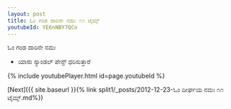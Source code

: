 ```yaml
---
layout: post
title: ಓಂ ಗಂಡ ದಾರಿನೇ ನಮಃ ೧೧ ಟೈಮ್ಸ್
youtubeId: YE6nNBY7QCo
---
```

 
 
 ಓಂ ಗಂಡ ದಾರಿನೇ ನಮಃ  
 
 -  ಯಾರು ಸ್ಯಾಂಡಲ್ ಪೇಸ್ಟ್ ಧರಿಸುತ್ತಾರೆ 
 
  
 
  
 
 
 
 
 
 


{% include youtubePlayer.html id=page.youtubeId %}
 
[Next]({{ site.baseurl }}{% link  split1/_posts/2012-12-23-ಓಂ ದೀರ್ಘಯ ನಮಃ ೧೧ ಟೈಮ್ಸ್.md%})
 
